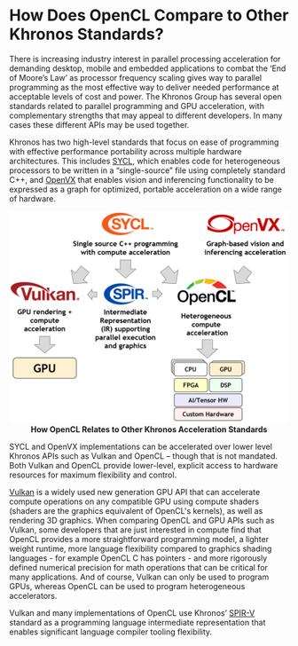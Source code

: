 # How Does OpenCL Compare to Other Khronos Standards?

There is increasing industry interest in parallel processing acceleration for demanding desktop, mobile and embedded applications to combat the ‘End of Moore’s Law’ as processor frequency scaling gives way to parallel programming as the most effective way to deliver needed performance at acceptable levels of cost and power. The Khronos Group has several open standards related to parallel programming and GPU acceleration, with complementary strengths that may appeal to different developers. In many cases these different APIs may be used together.

Khronos has two high-level standards that focus on ease of programming with effective performance portability across multiple hardware architectures. This includes [SYCL](https://www.khronos.org/sycl/), which enables code for heterogeneous processors to be written in a “single-source” file using completely standard C++, and [OpenVX](https://www.khronos.org/openvx/) that enables vision and inferencing functionality to be expressed as a graph for optimized, portable acceleration on a wide range of hardware. 

<img src="../images/how_it_compares.jpg" style="zoom:50%;" />

<center><b>How OpenCL Relates to Other Khronos Acceleration Standards </b></center>

SYCL and OpenVX implementations can be accelerated over lower level Khronos APIs such as Vulkan and OpenCL – though that is not mandated. Both Vulkan and OpenCL provide lower-level, explicit access to hardware resources for maximum flexibility and control. 

[Vulkan](https://www.khronos.org/vulkan/) is a widely used new generation GPU API that can accelerate compute operations on any compatible GPU using compute shaders (shaders are the graphics equivalent of OpenCL's kernels), as well as rendering 3D graphics. When comparing OpenCL and GPU APIs such as Vulkan, some developers that are just interested in compute find that OpenCL provides a more straightforward programming model, a lighter weight runtime, more language flexibility compared to graphics shading languages - for example OpenCL C has pointers - and more rigorously defined numerical precision for math operations that can be critical for many applications. And of course, Vulkan can only be used to program GPUs, whereas OpenCL can be used to program heterogeneous accelerators.

Vulkan and many implementations of OpenCL use Khronos’ [SPIR-V](https://www.khronos.org/spir/) standard as a programming language intermediate representation that enables significant language compiler tooling flexibility.

